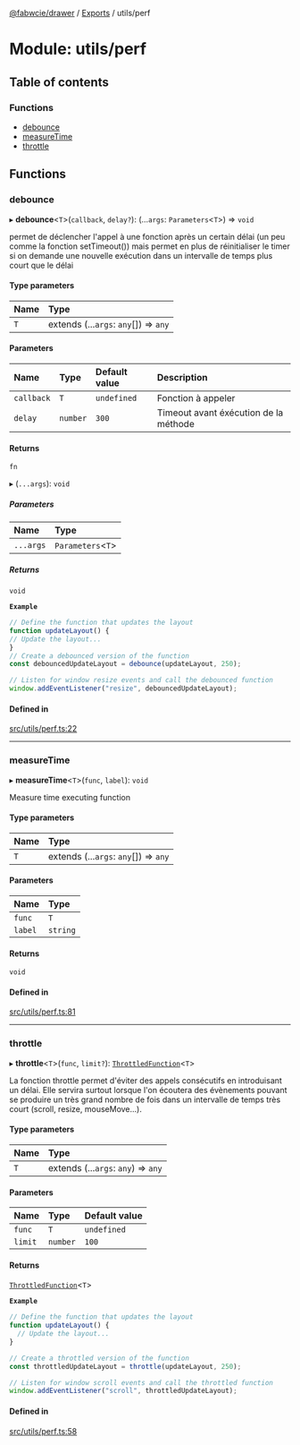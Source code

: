 [@fabwcie/drawer](../README.md) / [Exports](../modules.md) / utils/perf

# Module: utils/perf

## Table of contents

### Functions

- [debounce](utils_perf.md#debounce)
- [measureTime](utils_perf.md#measuretime)
- [throttle](utils_perf.md#throttle)

## Functions

### debounce

▸ **debounce**<`T`\>(`callback`, `delay?`): (...`args`: `Parameters`<`T`\>) => `void`

permet de déclencher l'appel à une fonction après un certain délai (un peu comme la fonction setTimeout())
mais permet en plus de réinitialiser le timer si on demande une nouvelle exécution dans un intervalle de temps plus court que le délai

#### Type parameters

| Name | Type |
| :------ | :------ |
| `T` | extends (...`args`: `any`[]) => `any` |

#### Parameters

| Name | Type | Default value | Description |
| :------ | :------ | :------ | :------ |
| `callback` | `T` | `undefined` | Fonction à appeler |
| `delay` | `number` | `300` | Timeout avant éxécution de la méthode |

#### Returns

`fn`

▸ (`...args`): `void`

##### Parameters

| Name | Type |
| :------ | :------ |
| `...args` | `Parameters`<`T`\> |

##### Returns

`void`

**`Example`**

```ts
// Define the function that updates the layout
function updateLayout() {
// Update the layout...
}
// Create a debounced version of the function
const debouncedUpdateLayout = debounce(updateLayout, 250);

// Listen for window resize events and call the debounced function
window.addEventListener("resize", debouncedUpdateLayout);
```

#### Defined in

[src/utils/perf.ts:22](https://github.com/fabwcie/drawer/blob/e245821/src/utils/perf.ts#L22)

___

### measureTime

▸ **measureTime**<`T`\>(`func`, `label`): `void`

Measure time executing function

#### Type parameters

| Name | Type |
| :------ | :------ |
| `T` | extends (...`args`: `any`[]) => `any` |

#### Parameters

| Name | Type |
| :------ | :------ |
| `func` | `T` |
| `label` | `string` |

#### Returns

`void`

#### Defined in

[src/utils/perf.ts:81](https://github.com/fabwcie/drawer/blob/e245821/src/utils/perf.ts#L81)

___

### throttle

▸ **throttle**<`T`\>(`func`, `limit?`): [`ThrottledFunction`](types.md#throttledfunction)<`T`\>

La fonction throttle permet d'éviter des appels consécutifs en introduisant un délai.
Elle servira surtout lorsque l'on écoutera des évènements pouvant se produire un très
grand nombre de fois dans un intervalle de temps très court (scroll, resize, mouseMove...).

#### Type parameters

| Name | Type |
| :------ | :------ |
| `T` | extends (...`args`: `any`) => `any` |

#### Parameters

| Name | Type | Default value |
| :------ | :------ | :------ |
| `func` | `T` | `undefined` |
| `limit` | `number` | `100` |

#### Returns

[`ThrottledFunction`](types.md#throttledfunction)<`T`\>

**`Example`**

```ts
// Define the function that updates the layout
function updateLayout() {
  // Update the layout...
}

// Create a throttled version of the function
const throttledUpdateLayout = throttle(updateLayout, 250);

// Listen for window scroll events and call the throttled function
window.addEventListener("scroll", throttledUpdateLayout);
```

#### Defined in

[src/utils/perf.ts:58](https://github.com/fabwcie/drawer/blob/e245821/src/utils/perf.ts#L58)
